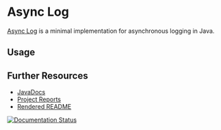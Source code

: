 # Async Log

[Async Log](https://github.com/mxro/async-log) is a minimal implementation for asynchronous logging in Java.

## Usage


## Further Resources

- [JavaDocs](http://modules.appjangle.com/async-log/latest/apidocs/)
- [Project Reports](http://modules.appjangle.com/async-log/latest/project-reports.html)
- [Rendered README](http://documentup.com/mxro/async-log)


[![Documentation Status](https://readthedocs.org/projects/async-log/badge/?version=latest)](https://readthedocs.org/projects/async-log/?badge=latest)
  


